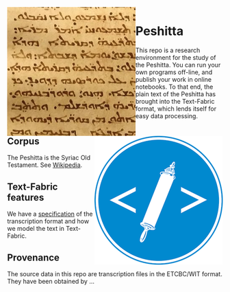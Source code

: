 <img src="images/logo.png" align="left"/>
<img src="images/etcbc.png" align="right"/>

Peshitta
==============================

This repo is a research environment for the study of the Peshitta.
You can run your own programs off-line, and publish your work in online notebooks.
To that end, the plain text of the Peshitta has brought into the Text-Fabric format,
which lends itself for easy data processing.

Corpus
------

The Peshitta is the Syriac Old Testament.
See [Wikipedia](https://en.wikipedia.org/wiki/Peshitta).


Text-Fabric features
--------------------
We have a [specification](docs/transcription.md) of the transcription format and
how we model the text in Text-Fabric.


Provenance
----------

The source data in this repo are transcription files in the ETCBC/WIT format. They have been obtained by ...


